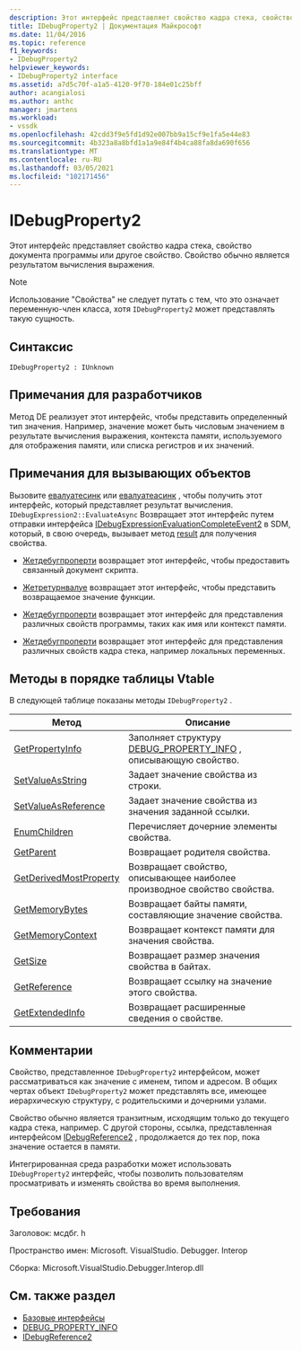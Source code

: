 ```yaml
---
description: Этот интерфейс представляет свойство кадра стека, свойство документа программы или другое свойство.
title: IDebugProperty2 | Документация Майкрософт
ms.date: 11/04/2016
ms.topic: reference
f1_keywords:
- IDebugProperty2
helpviewer_keywords:
- IDebugProperty2 interface
ms.assetid: a7d5c70f-a1a5-4120-9f70-184e01c25bff
author: acangialosi
ms.author: anthc
manager: jmartens
ms.workload:
- vssdk
ms.openlocfilehash: 42cdd3f9e5fd1d92e007bb9a15cf9e1fa5e44e83
ms.sourcegitcommit: 4b323a8a8bfd1a1a9e84f4b4ca88fa8da690f656
ms.translationtype: MT
ms.contentlocale: ru-RU
ms.lasthandoff: 03/05/2021
ms.locfileid: "102171456"
---
```

# <a name="idebugproperty2"></a>IDebugProperty2
Этот интерфейс представляет свойство кадра стека, свойство документа программы или другое свойство. Свойство обычно является результатом вычисления выражения.

> [!NOTE]
> Использование "Свойства" не следует путать с тем, что это означает переменную-член класса, хотя `IDebugProperty2` может представлять такую сущность.

## <a name="syntax"></a>Синтаксис

```
IDebugProperty2 : IUnknown
```

## <a name="notes-for-implementers"></a>Примечания для разработчиков
 Метод DE реализует этот интерфейс, чтобы представить определенный тип значения. Например, значение может быть числовым значением в результате вычисления выражения, контекста памяти, используемого для отображения памяти, или списка регистров и их значений.

## <a name="notes-for-callers"></a>Примечания для вызывающих объектов
 Вызовите [евалуатесинк](../../../extensibility/debugger/reference/idebugexpression2-evaluatesync.md) или [евалуатеасинк](../../../extensibility/debugger/reference/idebugexpression2-evaluateasync.md) , чтобы получить этот интерфейс, который представляет результат вычисления. `IDebugExpression2::EvaluateAsync` Возвращает этот интерфейс путем отправки интерфейса [IDebugExpressionEvaluationCompleteEvent2](../../../extensibility/debugger/reference/idebugexpressionevaluationcompleteevent2.md) в SDM, который, в свою очередь, вызывает метод [result](../../../extensibility/debugger/reference/idebugexpressionevaluationcompleteevent2-getresult.md) для получения свойства.

- [Жетдебугпроперти](../../../extensibility/debugger/reference/idebugpropertycreateevent2-getdebugproperty.md) возвращает этот интерфейс, чтобы предоставить связанный документ скрипта.

- [Жетретурнвалуе](../../../extensibility/debugger/reference/idebugreturnvalueevent2-getreturnvalue.md) возвращает этот интерфейс, чтобы представить возвращаемое значение функции.

- [Жетдебугпроперти](../../../extensibility/debugger/reference/idebugprogram2-getdebugproperty.md) возвращает этот интерфейс для представления различных свойств программы, таких как имя или контекст памяти.

- [Жетдебугпроперти](../../../extensibility/debugger/reference/idebugstackframe2-getdebugproperty.md) возвращает этот интерфейс для представления различных свойств кадра стека, например локальных переменных.

## <a name="methods-in-vtable-order"></a>Методы в порядке таблицы Vtable
 В следующей таблице показаны методы `IDebugProperty2` .

|Метод|Описание|
|------------|-----------------|
|[GetPropertyInfo](../../../extensibility/debugger/reference/idebugproperty2-getpropertyinfo.md)|Заполняет структуру [DEBUG_PROPERTY_INFO](../../../extensibility/debugger/reference/debug-property-info.md) , описывающую свойство.|
|[SetValueAsString](../../../extensibility/debugger/reference/idebugproperty2-setvalueasstring.md)|Задает значение свойства из строки.|
|[SetValueAsReference](../../../extensibility/debugger/reference/idebugproperty2-setvalueasreference.md)|Задает значение свойства из значения заданной ссылки.|
|[EnumChildren](../../../extensibility/debugger/reference/idebugproperty2-enumchildren.md)|Перечисляет дочерние элементы свойства.|
|[GetParent](../../../extensibility/debugger/reference/idebugproperty2-getparent.md)|Возвращает родителя свойства.|
|[GetDerivedMostProperty](../../../extensibility/debugger/reference/idebugproperty2-getderivedmostproperty.md)|Возвращает свойство, описывающее наиболее производное свойство свойства.|
|[GetMemoryBytes](../../../extensibility/debugger/reference/idebugproperty2-getmemorybytes.md)|Возвращает байты памяти, составляющие значение свойства.|
|[GetMemoryContext](../../../extensibility/debugger/reference/idebugproperty2-getmemorycontext.md)|Возвращает контекст памяти для значения свойства.|
|[GetSize](../../../extensibility/debugger/reference/idebugproperty2-getsize.md)|Возвращает размер значения свойства в байтах.|
|[GetReference](../../../extensibility/debugger/reference/idebugproperty2-getreference.md)|Возвращает ссылку на значение этого свойства.|
|[GetExtendedInfo](../../../extensibility/debugger/reference/idebugproperty2-getextendedinfo.md)|Возвращает расширенные сведения о свойстве.|

## <a name="remarks"></a>Комментарии
 Свойство, представленное `IDebugProperty2` интерфейсом, может рассматриваться как значение с именем, типом и адресом. В общих чертах объект `IDebugProperty2` может представлять все, имеющее иерархическую структуру, с родительскими и дочерними узлами.

 Свойство обычно является транзитным, исходящим только до текущего кадра стека, например. С другой стороны, ссылка, представленная интерфейсом [IDebugReference2](../../../extensibility/debugger/reference/idebugreference2.md) , продолжается до тех пор, пока значение остается в памяти.

 Интегрированная среда разработки может использовать `IDebugProperty2` интерфейс, чтобы позволить пользователям просматривать и изменять свойства во время выполнения.

## <a name="requirements"></a>Требования
 Заголовок: мсдбг. h

 Пространство имен: Microsoft. VisualStudio. Debugger. Interop

 Сборка: Microsoft.VisualStudio.Debugger.Interop.dll

## <a name="see-also"></a>См. также раздел
- [Базовые интерфейсы](../../../extensibility/debugger/reference/core-interfaces.md)
- [DEBUG_PROPERTY_INFO](../../../extensibility/debugger/reference/debug-property-info.md)
- [IDebugReference2](../../../extensibility/debugger/reference/idebugreference2.md)
